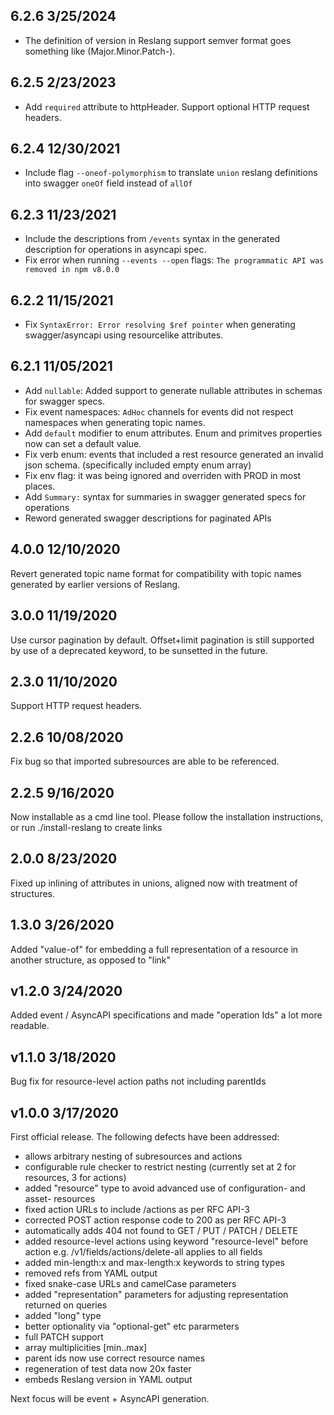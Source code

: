 ## 6.2.6 3/25/2024
- The definition of version in Reslang support semver format goes something like (Major.Minor.Patch-<pre-release>).


## 6.2.5 2/23/2023
- Add `required` attribute to httpHeader. Support optional HTTP request headers.

## 6.2.4 12/30/2021

- Include flag `--oneof-polymorphism` to translate `union` reslang definitions into swagger `oneOf` field instead of `allOf`

## 6.2.3 11/23/2021

- Include the descriptions from `/events` syntax in the generated description for operations in asyncapi spec.
- Fix error when running `--events --open` flags: `The programmatic API was removed in npm v8.0.0`

## 6.2.2 11/15/2021

- Fix `SyntaxError: Error resolving $ref pointer` when generating swagger/asyncapi using resourcelike attributes.

## 6.2.1 11/05/2021

- Add `nullable`: Added support to generate nullable attributes in schemas for swagger specs.
- Fix event namespaces: `AdHoc` channels for events did not respect namespaces when generating topic names.
- Add `default` modifier to enum attributes. Enum and primitves properties now can set a default value.
- Fix verb enum: events that included a rest resource generated an invalid json schema. (specifically included empty enum array)
- Fix env flag: it was being ignored and overriden with PROD in most places.
- Add `Summary:` syntax for summaries in swagger generated specs for operations   
- Reword generated swagger descriptions for paginated APIs

## 4.0.0 12/10/2020

Revert generated topic name format for compatibility with topic names generated by earlier versions of Reslang.

## 3.0.0 11/19/2020

Use cursor pagination by default. Offset+limit pagination is still supported by use of a deprecated keyword, to be sunsetted in the future.

## 2.3.0 11/10/2020

Support HTTP request headers.

## 2.2.6 10/08/2020

Fix bug so that imported subresources are able to be referenced.

## 2.2.5 9/16/2020

Now installable as a cmd line tool. Please follow the installation instructions, or run ./install-reslang to create links

## 2.0.0 8/23/2020

Fixed up inlining of attributes in unions, aligned now with treatment of structures.

## 1.3.0 3/26/2020

Added "value-of" for embedding a full representation of a resource in another structure, as opposed to "link"

## v1.2.0 3/24/2020

Added event / AsyncAPI specifications and made "operation Ids" a lot more readable.

## v1.1.0 3/18/2020

Bug fix for resource-level action paths not including parentIds

## v1.0.0 3/17/2020

First official release. The following defects have been addressed:

-   allows arbitrary nesting of subresources and actions
-   configurable rule checker to restrict nesting (currently set at 2 for resources, 3 for actions)
-   added "resource" type to avoid advanced use of configuration- and asset- resources
-   fixed action URLs to include /actions as per RFC API-3
-   corrected POST action response code to 200 as per RFC API-3
-   automatically adds 404 not found to GET / PUT / PATCH / DELETE
-   added resource-level actions using keyword "resource-level" before action e.g. /v1/fields/actions/delete-all applies to all fields
-   added min-length:x and max-length:x keywords to string types
-   removed refs from YAML output
-   fixed snake-case URLs and camelCase parameters
-   added "representation" parameters for adjusting representation returned on queries
-   added "long" type
-   better optionality via "optional-get" etc pararmeters
-   full PATCH support
-   array multiplicities [min..max]
-   parent ids now use correct resource names
-   regeneration of test data now 20x faster
-   embeds Reslang version in YAML output

Next focus will be event + AsyncAPI generation.
